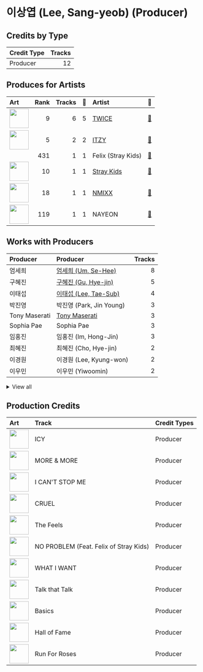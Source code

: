# 이상엽 (Lee, Sang-yeob) (Producer)

## Credits by Type

| Credit Type | Tracks |
|:---|---:|
| Producer | 12 |

## Produces for Artists

| Art | Rank | Tracks | 💚 | Artist | 🔗 |
|:---|---:|---:|---:|:---|:---|
| <img src="https://i.scdn.co/image/ab6761610000e5eb0c6952f39ba680489149a54c" alt="" width="50" /> | 9 | 6 | 5 | [TWICE](../../artists/twice/overview.md) | [🔗](https://open.spotify.com/artist/7n2Ycct7Beij7Dj7meI4X0) |
| <img src="https://i.scdn.co/image/ab6761610000e5eb3448062884d4ad30473e964b" alt="" width="50" /> | 5 | 2 | 2 | [ITZY](../../artists/itzy/overview.md) | [🔗](https://open.spotify.com/artist/2KC9Qb60EaY0kW4eH68vr3) |
| | 431 | 1 | 1 | Felix (Stray Kids) | [🔗](https://open.spotify.com/artist/40zyx4iztMjRbIIoI802r4) |
| <img src="https://i.scdn.co/image/ab6761610000e5eb75237a1ba0379041476012b3" alt="" width="50" /> | 10 | 1 | 1 | [Stray Kids](../../artists/stray_kids/overview.md) | [🔗](https://open.spotify.com/artist/2dIgFjalVxs4ThymZ67YCE) |
| <img src="https://i.scdn.co/image/ab6761610000e5eb2b9446440d296ce32189024e" alt="" width="50" /> | 18 | 1 | 1 | [NMIXX](../../artists/nmixx/overview.md) | [🔗](https://open.spotify.com/artist/28ot3wh4oNmoFOdVajibBl) |
| <img src="https://i.scdn.co/image/ab6761610000e5ebfbdd3f060e1cbe9e8eeaecac" alt="" width="50" /> | 119 | 1 | 1 | NAYEON | [🔗](https://open.spotify.com/artist/1VwDG9aBflQupaFNjUru9A) |

## Works with Producers

| Producer | Producer | Tracks |
|:---|:---|---:|
| 엄세희 | [엄세희 (Um, Se-Hee)](../엄세희_(um,_se-hee)/overview.md) | 8 |
| 구혜진 | [구혜진 (Gu, Hye-jin)](../구혜진_(gu,_hye-jin)/overview.md) | 5 |
| 이태섭 | [이태섭 (Lee, Tae-Sub)](../이태섭_(lee,_tae-sub)/overview.md) | 4 |
| 박진영 | 박진영 (Park, Jin Young) | 3 |
| Tony Maserati | [Tony Maserati](../tony_maserati/overview.md) | 3 |
| Sophia Pae | Sophia Pae | 3 |
| 임홍진 | 임홍진 (Im, Hong-Jin) | 3 |
| 최혜진 | 최혜진 (Cho, Hye-jin) | 2 |
| 이경원 | 이경원 (Lee, Kyung-won) | 2 |
| 이우민 | 이우민 (Yiwoomin) | 2 |


<details>
<summary>View all</summary>

| Producer | Producer | Tracks |
|:---|:---|---:|
| Hayden Chapman | Hayden Chapman | 2 |
| Greg Bonnick | Greg Bonnick | 2 |
| LDN Noise | [LDN Noise](../ldn_noise/overview.md) | 2 |
| Arschtritt Lindgren | [Arschtritt Lindgren](../arschtritt_lindgren/overview.md) | 1 |
| Daniel Mikael Caesar | Daniel Mikael Caesar | 1 |
| Boy Matthews | Boy Matthews | 1 |
| 김다현 | 김다현 (Kim, Da-hyun) | 1 |
| Sam Carter | Sam Carter | 1 |
| 정은경 | [정은경 (Jung, Eun-Kyung)](../정은경_(jung,_eun-kyung)/overview.md) | 1 |
| SELAH | SELAH | 1 |
| A. Wright | A. Wright | 1 |
| 베르사최 | 베르사최 (Versachoi) | 1 |
| Cameron Neilson | Cameron Neilson | 1 |
| Karin Wilhemina Eurenius | Karin Wilhemina Eurenius | 1 |
| 손채영 | 손채영 (Son, Chae-young) | 1 |
| Alma Goodman | Alma Goodman | 1 |
| Mich Hansen | Mich Hansen | 1 |
| Gingerbread | Gingerbread | 1 |
| Taet Chesterton | Taet Chesterton | 1 |
| 서은일 | 서은일 (Seo, Eun-il) | 1 |
| Frankie Day | Frankie Day | 1 |
| Cazzi Opeia | Cazzi Opeia | 1 |
| Cutfather | Cutfather | 1 |
| Kelsey Klingensmith | Kelsey Klingensmith | 1 |
| Brooke Tomlinson | Brooke Tomlinson | 1 |
| 김영현 | 김영현 (Kim, Young-hyun) | 1 |
| 강영현 | 강영현 (Kang, Young-hyun) | 1 |
| Ellen Berg Tollbom | Ellen Berg Tollbom | 1 |
| Justin Reinstein | Justin Reinstein | 1 |
| 방찬 | [방찬 (Bang Chan)](../방찬_(bang_chan)/overview.md) | 1 |
| John Hanes | [John Hanes](../john_hanes/overview.md) | 1 |
| Jeppe London Bilsby | Jeppe London Bilsby | 1 |
| 심은지 | [심은지 (Sim, Eunjee)](../심은지_(sim,_eunjee)/overview.md) | 1 |
| 김연서 | 김연서 (Kim, Yeon-seo) | 1 |
| Barry Cohen | Barry Cohen | 1 |
| Ayushy | Ayushy | 1 |
| Zara Larsson | Zara Larsson | 1 |
| Kriz | [Kriz](../kriz/overview.md) | 1 |
| 마치 | 마치 (MRCH) | 1 |
| Gray Trainer | Gray Trainer | 1 |
| BIBI | BIBI | 1 |
| MNEK | MNEK | 1 |
| 이스란 | 이스란 (Lee, Seran) | 1 |
| Justin Tranter | Justin Tranter | 1 |
| Anna Timgren | Anna Timgren | 1 |
| 창빈 | 창빈 (Changbin) | 1 |
| earattack | [earattack](../earattack/overview.md) | 1 |
| Ludwig Lindell | Ludwig Lindell | 1 |
| Julia Michaels | Julia Michaels | 1 |
| Shift K3Y | Shift K3Y | 1 |
| 초이 | 초이 (Choi) | 1 |
| Musikality | Musikality | 1 |
| Melanie Joy Fontana | Melanie Joy Fontana | 1 |
| danke | [danke](../danke/overview.md) | 1 |
| 신지영 | 신지영 (Shin, Ji-young) | 1 |
| Danny Shah | Danny Shah | 1 |
| 한 | [한 (Han)](../한_(han)/overview.md) | 1 |
| 윤원권 | 윤원권 (Yoon, Won-kwon) | 1 |
| PENOMECO | PENOMECO | 1 |
| Lauritz Emil Christiansen | Lauritz Emil Christiansen | 1 |
| Lauren Dyson | Lauren Dyson | 1 |
| Ashley Alisha | Ashley Alisha | 1 |
| 새봄 | 새봄 (Sae Bom) | 1 |
| 이해솔 | 이해솔 (Lee, Hae Sol) | 1 |
| 박은정 | 박은정 (박은정) | 1 |

</details>


## Production Credits

| Art | Track | Credit Types |
|:---|:---|:---|
| <img src="https://i.scdn.co/image/ab67616d0000b2731260c9a4d42b2615c9f67bb0" alt="" width="50" /> | ICY | Producer |
| <img src="https://i.scdn.co/image/ab67616d0000b27324869424ae632466b839a8a8" alt="" width="50" /> | MORE & MORE | Producer |
| <img src="https://i.scdn.co/image/ab67616d0000b2736570fd05bcff5edcb16e617d" alt="" width="50" /> | I CAN'T STOP ME | Producer |
| <img src="https://i.scdn.co/image/ab67616d0000b273d1961ecb307c9e05ec8f7e82" alt="" width="50" /> | CRUEL | Producer |
| <img src="https://i.scdn.co/image/ab67616d0000b273d1961ecb307c9e05ec8f7e82" alt="" width="50" /> | The Feels | Producer |
| <img src="https://i.scdn.co/image/ab67616d0000b2735fb4a9cfbeb3b7beb337ed02" alt="" width="50" /> | NO PROBLEM (Feat. Felix of Stray Kids) | Producer |
| <img src="https://i.scdn.co/image/ab67616d0000b273e61bca92e4a64e50ee44a009" alt="" width="50" /> | WHAT I WANT | Producer |
| <img src="https://i.scdn.co/image/ab67616d0000b273c3040848e6ef0e132c5c8340" alt="" width="50" /> | Talk that Talk | Producer |
| <img src="https://i.scdn.co/image/ab67616d0000b273c3040848e6ef0e132c5c8340" alt="" width="50" /> | Basics | Producer |
| <img src="https://i.scdn.co/image/ab67616d0000b273e27ba26bc14a563bf3d09882" alt="" width="50" /> | Hall of Fame | Producer |
| <img src="https://i.scdn.co/image/ab67616d0000b27381d97a31253b898bc4149195" alt="" width="50" /> | Run For Roses | Producer |